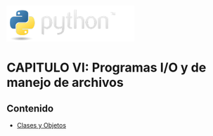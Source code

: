 <img src="../assets/img/python-logo.png" />

# CAPITULO VI: Programas I/O y de manejo de archivos

## Contenido

- [Clases y Objetos](./classes.md)
